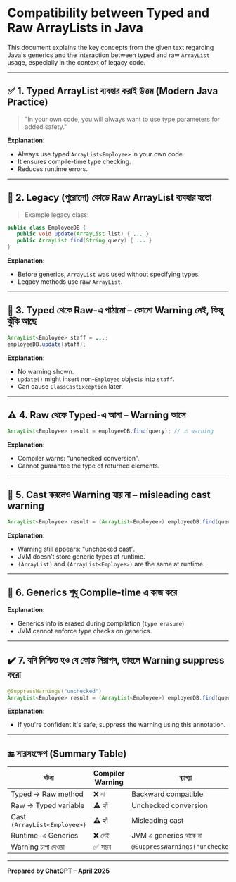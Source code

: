 
# Compatibility between Typed and Raw ArrayLists in Java

This document explains the key concepts from the given text regarding Java's generics and the interaction between typed and raw `ArrayList` usage, especially in the context of legacy code.

---

## ✅ 1. Typed ArrayList ব্যবহার করাই উত্তম (Modern Java Practice)

> "In your own code, you will always want to use type parameters for added safety."

**Explanation**:
- Always use typed `ArrayList<Employee>` in your own code.
- It ensures compile-time type checking.
- Reduces runtime errors.

---

## 🧓 2. Legacy (পুরোনো) কোডে Raw ArrayList ব্যবহার হতো

> Example legacy class:

```java
public class EmployeeDB {
   public void update(ArrayList list) { ... }
   public ArrayList find(String query) { ... }
}
```

**Explanation**:
- Before generics, `ArrayList` was used without specifying types.
- Legacy methods use raw `ArrayList`.

---

## 🔁 3. Typed থেকে Raw-এ পাঠানো – কোনো Warning নেই, কিন্তু ঝুঁকি আছে

```java
ArrayList<Employee> staff = ...;
employeeDB.update(staff);
```

**Explanation**:
- No warning shown.
- `update()` might insert non-`Employee` objects into `staff`.
- Can cause `ClassCastException` later.

---

## ⚠️ 4. Raw থেকে Typed-এ আনা – Warning আসে

```java
ArrayList<Employee> result = employeeDB.find(query); // ⚠️ warning
```

**Explanation**:
- Compiler warns: “unchecked conversion”.
- Cannot guarantee the type of returned elements.

---

## 🔄 5. Cast করলেও Warning যায় না – misleading cast warning

```java
ArrayList<Employee> result = (ArrayList<Employee>) employeeDB.find(query); // ⚠️ another warning
```

**Explanation**:
- Warning still appears: “unchecked cast”.
- JVM doesn’t store generic types at runtime.
- `(ArrayList)` and `(ArrayList<Employee>)` are the same at runtime.

---

## 🧠 6. Generics শুধু Compile-time এ কাজ করে

**Explanation**:
- Generics info is erased during compilation (`type erasure`).
- JVM cannot enforce type checks on generics.

---

## ✔️ 7. যদি নিশ্চিত হও যে কোড নিরাপদ, তাহলে Warning suppress করো

```java
@SuppressWarnings("unchecked")
ArrayList<Employee> result = (ArrayList<Employee>) employeeDB.find(query);
```

**Explanation**:
- If you're confident it's safe, suppress the warning using this annotation.

---

## 🔚 সারসংক্ষেপ (Summary Table)

| ঘটনা | Compiler Warning | ব্যাখ্যা |
|------|------------------|----------|
| Typed → Raw method | ❌ না | Backward compatible |
| Raw → Typed variable | ⚠️ হ্যাঁ | Unchecked conversion |
| Cast `(ArrayList<Employee>)` | ⚠️ হ্যাঁ | Misleading cast |
| Runtime-এ Generics | ❌ নেই | JVM এ generics থাকে না |
| Warning চাপা দেওয়া | ✅ সম্ভব | `@SuppressWarnings("unchecked")` |

---

**Prepared by ChatGPT – April 2025**

